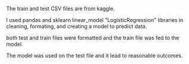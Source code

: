 The train and test CSV files are from kaggle.

I used pandas and sklearn linear_model "LogisticRegression" libraries in cleaning, formating, and creating a model to predict data.

both test and train files were formatted and the train file was fed to the model.

The model was used on the test file and it lead to reasonable outcomes.
